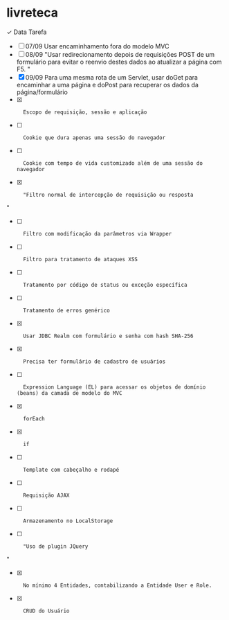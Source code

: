 # livreteca
✓	Data	Tarefa
- [ ]	07/09	Usar encaminhamento fora do modelo MVC
- [ ]	08/09	"Usar redirecionamento depois de requisições POST de um formulário para evitar o reenvio destes dados ao atualizar a página com F5.
"
- [x]	09/09	Para uma mesma rota de um Servlet, usar doGet para encaminhar a uma página e doPost para recuperar os dados da página/formulário
- [x]		Escopo de requisição, sessão e aplicação
- [ ]		Cookie que dura apenas uma sessão do navegador
- [ ]		Cookie com tempo de vida customizado além de uma sessão do navegador
- [x]		"Filtro normal de intercepção de requisição ou resposta
"
- [ ]		Filtro com modificação da parâmetros via Wrapper
- [ ]		Filtro para tratamento de ataques XSS
- [ ]		Tratamento por código de status ou exceção específica
- [ ]		Tratamento de erros genérico
- [x]		Usar JDBC Realm com formulário e senha com hash SHA-256
- [x]		Precisa ter formulário de cadastro de usuários
- [ ]		Expression Language (EL) para acessar os objetos de domínio (beans) da camada de modelo do MVC
- [x]		forEach
- [x]		if
- [ ]		Template com cabeçalho e rodapé
- [ ]		Requisição AJAX
- [ ]		Armazenamento no LocalStorage
- [ ]		"Uso de plugin JQuery
"
- [x]		No mínimo 4 Entidades, contabilizando a Entidade User e Role.
- [x]		CRUD do Usuário		
